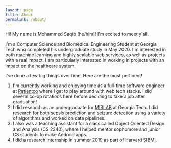 ```yaml
---
layout: page
title: About
permalink: /about/
---
```

Hi! My name is Mohammed Saqib (he/him)! I'm excited to meet y'all.

I'm a Computer Science and Biomedical Engineering Student at Georgia Tech who completed his undergraduate study in May 2020. I'm interested in both machine learning and highly scalable web services, as well as projects with a real impact. I am particularly interested in working in projects with an impact on the healthcare system.

I've done a few big things over time. Here are the most pertinent!
1. I'm currently working and enjoying time as a full-time software engineer at [Patientco](https://patientco.com) where I get to play around with web tech stacks. I did several co-op rotations here before deciding to take a job after graduation!
2. I did research as an undergraduate for [MIBLAB](https://miblab.bme.gatech.edu/) at Georgia Tech. I did research for both sepsis prediction and seizure detection using a variety of algorithms and worked on data pipelines.
3. I also was a teaching assistant for a class called Object Oriented Design and Analysis (CS 2340), where I helped mentor sophomore and junior CS students to make Android apps.
4. I did a research internship in summer 2019 as part of Harvard [SIBMI](https://dbmi.hms.harvard.edu/education/summer-institute-biomedical-informatics).